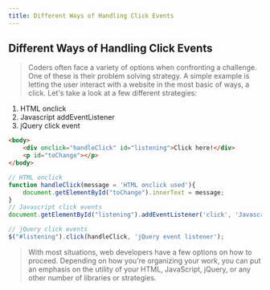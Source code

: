 ```yaml
---
title: Different Ways of Handling Click Events
---
```

## Different Ways of Handling Click Events
> Coders often face a variety of options when confronting a challenge. One of these is their problem solving strategy. A simple example is letting the user interact with a website in the most basic of ways, a click. Let's take a look at a few different strategies: 
1. HTML onclick
2. Javascript addEventListener
3. jQuery click event
```html
<body>
    <div onclick="handleClick" id="listening">Click here!</div>
    <p id="toChange"></p>
</body>

```

```javascript
// HTML onclick
function handleClick(message = 'HTML onclick used'){
    document.getElementById("toChange").innerText = message;
}
// Javascript click events
document.getElementById("listening").addEventListener('click', 'Javascript addEventListener used');

// jQuery click events
$("#listening").click(handleClick, 'jQuery event listener');
```

> With most situations, web developers have a few options on how to proceed. Depending on how you're organizing your work, you can put an emphasis on the utility of your HTML, JavaScript, jQuery, or any other number of libraries or strategies.
